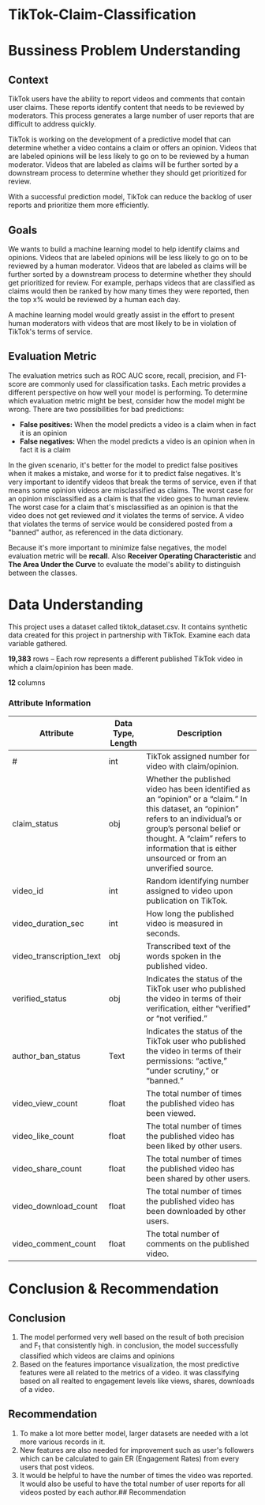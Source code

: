 # TikTok-Claim-Classification

# Bussiness Problem Understanding
## Context

TikTok users have the ability to report videos and comments that contain user claims. These reports identify content that needs to be reviewed by moderators. This process generates a large number of user reports that are difficult to address quickly. 


TikTok is working on the development of a predictive model that can determine whether a video contains a claim or offers an opinion. Videos that are labeled opinions will be less likely to go on to be reviewed by a human moderator. Videos that are labeled as claims will be further sorted by a downstream process to determine whether they should get prioritized for review. 

With a successful prediction model, TikTok can reduce the backlog of user reports and prioritize them more efficiently.

## Goals

We wants to build a machine learning model to help identify claims and opinions. Videos that are labeled opinions will be less likely to go on to be reviewed by a human moderator. Videos that are labeled as claims will be further sorted by a downstream process to determine whether they should get prioritized for review. For example, perhaps videos that are classified as claims would then be ranked by how many times they were reported, then the top x% would be reviewed by a human each day.

A machine learning model would greatly assist in the effort to present human moderators with videos that are most likely to be in violation of TikTok's terms of service.

## Evaluation Metric

The evaluation metrics such as ROC AUC score, recall, precision, and F1-score are commonly used for classification tasks. Each metric provides a different perspective on how well your model is performing. To determine which evaluation metric might be best, consider how the model might be wrong. There are two possibilities for bad predictions:

- **False positives:** When the model predicts a video is a claim when in fact it is an opinion
- **False negatives:** When the model predicts a video is an opinion when in fact it is a claim

In the given scenario, it's better for the model to predict false positives when it makes a mistake, and worse for it to predict false negatives. It's very important to identify videos that break the terms of service, even if that means some opinion videos are misclassified as claims. The worst case for an opinion misclassified as a claim is that the video goes to human review. The worst case for a claim that's misclassified as an opinion is that the video does not get reviewed _and_ it violates the terms of service. A video that violates the terms of service would be considered posted from a "banned" author, as referenced in the data dictionary.

Because it's more important to minimize false negatives, the model evaluation metric will be **recall**. Also **Receiver Operating Characteristic** and **The Area Under the Curve** to evaluate the model's ability to distinguish between the classes.

# Data Understanding
This project uses a dataset called tiktok_dataset.csv. It contains synthetic data created for this project in partnership with TikTok. Examine each data variable gathered. 

**19,383** rows – Each row represents a different published TikTok video in which a claim/opinion has been made.

**12** columns 
### Attribute Information

| Attribute | Data Type, Length | Description |
| --- | --- | --- |
| # | int | TikTok assigned number for video with claim/opinion. |
| claim_status | obj | Whether the published video has been identified as an “opinion” or a “claim.” In this dataset, an “opinion” refers to an individual’s or group’s personal belief or thought. A “claim” refers to information that is either unsourced or from an unverified source. |
| video_id | int | Random identifying number assigned to video upon publication on TikTok. |
| video_duration_sec | int | How long the published video is measured in seconds. |
| video_transcription_text | obj | Transcribed text of the words spoken in the published video. |
| verified_status | obj | Indicates the status of the TikTok user who published the video in terms of their verification, either “verified” or “not verified.”  |
| author_ban_status | Text | Indicates the status of the TikTok user who published the video in terms of their permissions: “active,” “under scrutiny,” or “banned.”   |
| video_view_count | float | The total number of times the published video has been viewed.  |
| video_like_count | float | The total number of times the published video has been liked by other users.  |
| video_share_count | float | The total number of times the published video has been shared by other users.  |
| video_download_count | float | The total number of times the published video has been downloaded by other users.  |
| video_comment_count | float | The total number of comments on the published video. |

# Conclusion & Recommendation
## Conclusion

1. The model performed very well based on the result of both precision and F<sub>1</sub> that consistently high. in conclusion, the model successfully classified which videos are claims and opinions
2. Based on the features importance visualization, the most predictive features were all related to the metrics of a video. it was classifying based on all realted to engagement levels like views, shares, downloads of a video.

## Recommendation

1. To make a lot more better model, larger datasets are needed with a lot more various records in it.
2. New features are also needed for improvement such as user's followers which can be calculated to gain ER (Engagement Rates) from every users that post videos.
3. It would be helpful to have the number of times the video was reported. It would also be useful to have the total number of user reports for all videos posted by each author.## Recommendation
